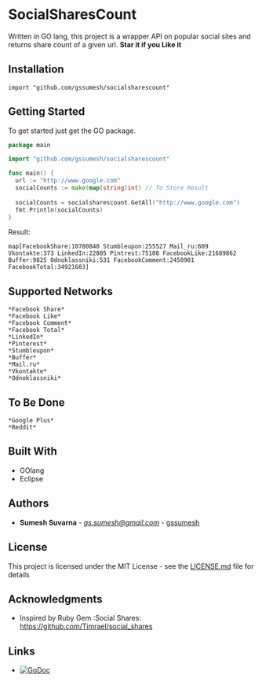 # SocialSharesCount

Written in GO lang, this project is a wrapper API on popular social sites and returns share count of a given url. **Star it if you Like it**

## Installation
```
import "github.com/gssumesh/socialsharescount"

```

## Getting Started

To get started just get the GO package.

```go
package main

import "github.com/gssumesh/socialsharescount"

func main() {
  url := "http://www.google.com"
  socialCounts := make(map[string]int) // To Store Result
  
  socialCounts = socialsharescount.GetAll("http://www.google.com")
  fmt.Println(socialCounts)
}

```
Result:
```
map[FacebookShare:10780840 Stumbleupon:255527 Mail_ru:609 Vkontakte:373 LinkedIn:22805 Pintrest:75108 FacebookLike:21689862 Buffer:9825 Odnoklassniki:531 FacebookComment:2450901 FacebookTotal:34921603]

```

## Supported Networks
	*Facebook Share*
	*Facebook Like*
	*Facebook Comment*
	*Facebook Total*
	*LinkedIn*
	*Pinterest*
	*Stumbleupon*
	*Buffer*
	*Mail.ru*
	*Vkontakte*
	*Odnoklassniki*

## To Be Done
	*Google Plus*
	*Reddit*


## Built With

* GOlang
* Eclipse

## Authors

* **Sumesh Suvarna** - *gs.sumesh@gmail.com* - [gssumesh](https://github.com/gssumesh)

## License

This project is licensed under the MIT License - see the [LICENSE.md](LICENSE.md) file for details

## Acknowledgments

* Inspired by Ruby Gem :Social Shares: https://github.com/Timrael/social_shares

## Links

* [![GoDoc](https://godoc.org/github.com/gssumesh/socialsharescount?status.svg)](https://godoc.org/github.com/gssumesh/socialsharescount)
